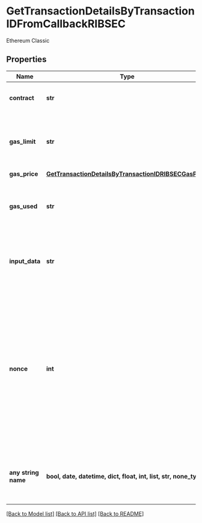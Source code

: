 # GetTransactionDetailsByTransactionIDFromCallbackRIBSEC

Ethereum Classic

## Properties
Name | Type | Description | Notes
------------ | ------------- | ------------- | -------------
**contract** | **str** | Represents the specific transaction contract. | 
**gas_limit** | **str** | Represents the amount of gas used by this specific transaction alone. | 
**gas_price** | [**GetTransactionDetailsByTransactionIDRIBSECGasPrice**](GetTransactionDetailsByTransactionIDRIBSECGasPrice.md) |  | 
**gas_used** | **str** | Represents the exact unit of gas that was used for the transaction. | 
**input_data** | **str** | Represents additional information that is required for the transaction. | 
**nonce** | **int** | Represents the sequential running number for an address, starting from 0 for the first transaction. E.g., if the nonce of a transaction is 10, it would be the 11th transaction sent from the sender&#39;s address. | 
**any string name** | **bool, date, datetime, dict, float, int, list, str, none_type** | any string name can be used but the value must be the correct type | [optional]

[[Back to Model list]](../README.md#documentation-for-models) [[Back to API list]](../README.md#documentation-for-api-endpoints) [[Back to README]](../README.md)


